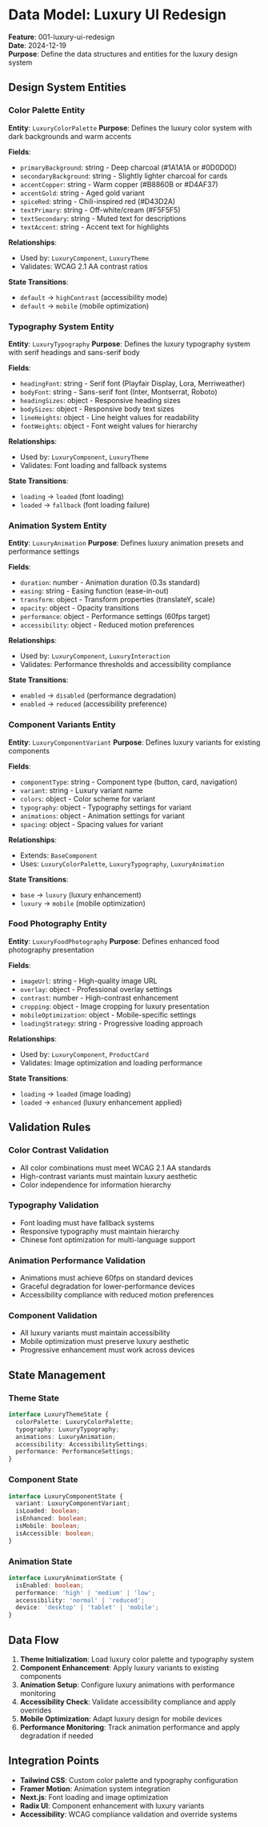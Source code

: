 # Data Model: Luxury UI Redesign

**Feature**: 001-luxury-ui-redesign  
**Date**: 2024-12-19  
**Purpose**: Define the data structures and entities for the luxury design system

## Design System Entities

### Color Palette Entity

**Entity**: `LuxuryColorPalette`
**Purpose**: Defines the luxury color system with dark backgrounds and warm accents

**Fields**:
- `primaryBackground`: string - Deep charcoal (#1A1A1A or #0D0D0D)
- `secondaryBackground`: string - Slightly lighter charcoal for cards
- `accentCopper`: string - Warm copper (#B8860B or #D4AF37)
- `accentGold`: string - Aged gold variant
- `spiceRed`: string - Chili-inspired red (#D43D2A)
- `textPrimary`: string - Off-white/cream (#F5F5F5)
- `textSecondary`: string - Muted text for descriptions
- `textAccent`: string - Accent text for highlights

**Relationships**:
- Used by: `LuxuryComponent`, `LuxuryTheme`
- Validates: WCAG 2.1 AA contrast ratios

**State Transitions**:
- `default` → `highContrast` (accessibility mode)
- `default` → `mobile` (mobile optimization)

### Typography System Entity

**Entity**: `LuxuryTypography`
**Purpose**: Defines the luxury typography system with serif headings and sans-serif body

**Fields**:
- `headingFont`: string - Serif font (Playfair Display, Lora, Merriweather)
- `bodyFont`: string - Sans-serif font (Inter, Montserrat, Roboto)
- `headingSizes`: object - Responsive heading sizes
- `bodySizes`: object - Responsive body text sizes
- `lineHeights`: object - Line height values for readability
- `fontWeights`: object - Font weight values for hierarchy

**Relationships**:
- Used by: `LuxuryComponent`, `LuxuryTheme`
- Validates: Font loading and fallback systems

**State Transitions**:
- `loading` → `loaded` (font loading)
- `loaded` → `fallback` (font loading failure)

### Animation System Entity

**Entity**: `LuxuryAnimation`
**Purpose**: Defines luxury animation presets and performance settings

**Fields**:
- `duration`: number - Animation duration (0.3s standard)
- `easing`: string - Easing function (ease-in-out)
- `transform`: object - Transform properties (translateY, scale)
- `opacity`: object - Opacity transitions
- `performance`: object - Performance settings (60fps target)
- `accessibility`: object - Reduced motion preferences

**Relationships**:
- Used by: `LuxuryComponent`, `LuxuryInteraction`
- Validates: Performance thresholds and accessibility compliance

**State Transitions**:
- `enabled` → `disabled` (performance degradation)
- `enabled` → `reduced` (accessibility preference)

### Component Variants Entity

**Entity**: `LuxuryComponentVariant`
**Purpose**: Defines luxury variants for existing components

**Fields**:
- `componentType`: string - Component type (button, card, navigation)
- `variant`: string - Luxury variant name
- `colors`: object - Color scheme for variant
- `typography`: object - Typography settings for variant
- `animations`: object - Animation settings for variant
- `spacing`: object - Spacing values for variant

**Relationships**:
- Extends: `BaseComponent`
- Uses: `LuxuryColorPalette`, `LuxuryTypography`, `LuxuryAnimation`

**State Transitions**:
- `base` → `luxury` (luxury enhancement)
- `luxury` → `mobile` (mobile optimization)

### Food Photography Entity

**Entity**: `LuxuryFoodPhotography`
**Purpose**: Defines enhanced food photography presentation

**Fields**:
- `imageUrl`: string - High-quality image URL
- `overlay`: object - Professional overlay settings
- `contrast`: number - High-contrast enhancement
- `cropping`: object - Image cropping for luxury presentation
- `mobileOptimization`: object - Mobile-specific settings
- `loadingStrategy`: string - Progressive loading approach

**Relationships**:
- Used by: `LuxuryComponent`, `ProductCard`
- Validates: Image optimization and loading performance

**State Transitions**:
- `loading` → `loaded` (image loading)
- `loaded` → `enhanced` (luxury enhancement applied)

## Validation Rules

### Color Contrast Validation
- All color combinations must meet WCAG 2.1 AA standards
- High-contrast variants must maintain luxury aesthetic
- Color independence for information hierarchy

### Typography Validation
- Font loading must have fallback systems
- Responsive typography must maintain hierarchy
- Chinese font optimization for multi-language support

### Animation Performance Validation
- Animations must achieve 60fps on standard devices
- Graceful degradation for lower-performance devices
- Accessibility compliance with reduced motion preferences

### Component Validation
- All luxury variants must maintain accessibility
- Mobile optimization must preserve luxury aesthetic
- Progressive enhancement must work across devices

## State Management

### Theme State
```typescript
interface LuxuryThemeState {
  colorPalette: LuxuryColorPalette;
  typography: LuxuryTypography;
  animations: LuxuryAnimation;
  accessibility: AccessibilitySettings;
  performance: PerformanceSettings;
}
```

### Component State
```typescript
interface LuxuryComponentState {
  variant: LuxuryComponentVariant;
  isLoaded: boolean;
  isEnhanced: boolean;
  isMobile: boolean;
  isAccessible: boolean;
}
```

### Animation State
```typescript
interface LuxuryAnimationState {
  isEnabled: boolean;
  performance: 'high' | 'medium' | 'low';
  accessibility: 'normal' | 'reduced';
  device: 'desktop' | 'tablet' | 'mobile';
}
```

## Data Flow

1. **Theme Initialization**: Load luxury color palette and typography system
2. **Component Enhancement**: Apply luxury variants to existing components
3. **Animation Setup**: Configure luxury animations with performance monitoring
4. **Accessibility Check**: Validate accessibility compliance and apply overrides
5. **Mobile Optimization**: Adapt luxury design for mobile devices
6. **Performance Monitoring**: Track animation performance and apply degradation if needed

## Integration Points

- **Tailwind CSS**: Custom color palette and typography configuration
- **Framer Motion**: Animation system integration
- **Next.js**: Font loading and image optimization
- **Radix UI**: Component enhancement with luxury variants
- **Accessibility**: WCAG compliance validation and override systems
